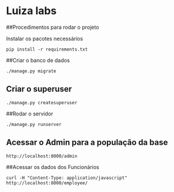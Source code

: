 # Luiza labs

##Procedimentos para rodar o projeto

Instalar os pacotes necessários
```
pip install -r requirements.txt
```

##Criar o banco de dados
```
./manage.py migrate
```
## Criar o superuser
```
./manage.py createsuperuser
```

##Rodar o servidor
```
./manage.py runserver
```

## Acessar o Admin para a população da base
```
http://localhost:8000/admin
```

##Acessar os dados dos Funcionários
```
curl -H "Content-Type: application/javascript" http://localhost:8000/employee/
```
